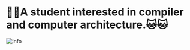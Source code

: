# :wave::wave:A student interested in compiler and computer architecture.:cat::cat:

![info](https://github-readme-stats.vercel.app/api?username=linuxlonelyeagle&show_icons=true&count_private=true&hide=prs&theme=default_repocard)

